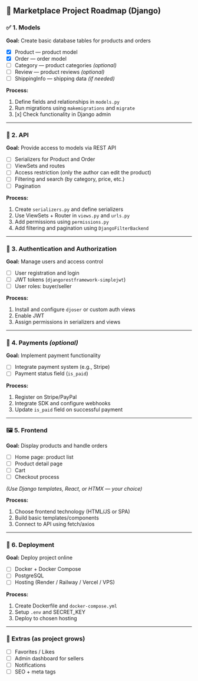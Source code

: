 
## 🚧 Marketplace Project Roadmap (Django)

### ✅ 1. Models
**Goal:** Create basic database tables for products and orders
- [x] Product — product model
- [x] Order — order model
- [ ] Category — product categories *(optional)*
- [ ] Review — product reviews *(optional)*
- [ ] ShippingInfo — shipping data *(if needed)*

**Process:**
1. Define fields and relationships in `models.py`
2. Run migrations using `makemigrations` and `migrate`
3. [x] Check functionality in Django admin

---

### 🔄 2. API
**Goal:** Provide access to models via REST API
- [ ] Serializers for Product and Order
- [ ] ViewSets and routes
- [ ] Access restriction (only the author can edit the product)
- [ ] Filtering and search (by category, price, etc.)
- [ ] Pagination

**Process:**
1. Create `serializers.py` and define serializers
2. Use ViewSets + Router in `views.py` and `urls.py`
3. Add permissions using `permissions.py`
4. Add filtering and pagination using `DjangoFilterBackend`

---

### 🔑 3. Authentication and Authorization
**Goal:** Manage users and access control
- [ ] User registration and login
- [ ] JWT tokens (`djangorestframework-simplejwt`)
- [ ] User roles: buyer/seller

**Process:**
1. Install and configure `djoser` or custom auth views
2. Enable JWT
3. Assign permissions in serializers and views

---

### 💸 4. Payments *(optional)*
**Goal:** Implement payment functionality
- [ ] Integrate payment system (e.g., Stripe)
- [ ] Payment status field (`is_paid`)

**Process:**
1. Register on Stripe/PayPal
2. Integrate SDK and configure webhooks
3. Update `is_paid` field on successful payment

---

### 🖼 5. Frontend
**Goal:** Display products and handle orders
- [ ] Home page: product list
- [ ] Product detail page
- [ ] Cart
- [ ] Checkout process

*(Use Django templates, React, or HTMX — your choice)*

**Process:**
1. Choose frontend technology (HTML/JS or SPA)
2. Build basic templates/components
3. Connect to API using fetch/axios

---

### 🚀 6. Deployment
**Goal:** Deploy project online
- [ ] Docker + Docker Compose
- [ ] PostgreSQL
- [ ] Hosting (Render / Railway / Vercel / VPS)

**Process:**
1. Create Dockerfile and `docker-compose.yml`
2. Setup `.env` and SECRET_KEY
3. Deploy to chosen hosting

---

### 🧩 Extras (as project grows)
- [ ] Favorites / Likes
- [ ] Admin dashboard for sellers
- [ ] Notifications
- [ ] SEO + meta tags

